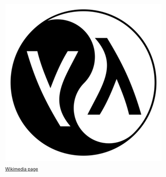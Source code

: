 ![The vector graphic](3-optimized.svg)

[Wikimedia page](https://commons.wikimedia.org/wiki/File:Lisp_logo.svg)
